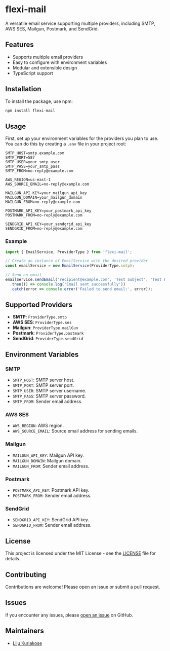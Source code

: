 # flexi-mail

A versatile email service supporting multiple providers, including SMTP, AWS SES, Mailgun, Postmark, and SendGrid.

## Features

- Supports multiple email providers
- Easy to configure with environment variables
- Modular and extensible design
- TypeScript support

## Installation

To install the package, use npm:

```bash
npm install flexi-mail
```

## Usage

First, set up your environment variables for the providers you plan to use. You can do this by creating a `.env` file in your project root:

```env
SMTP_HOST=smtp.example.com
SMTP_PORT=587
SMTP_USER=your_smtp_user
SMTP_PASS=your_smtp_pass
SMTP_FROM=no-reply@example.com

AWS_REGION=us-east-1
AWS_SOURCE_EMAIL=no-reply@example.com

MAILGUN_API_KEY=your_mailgun_api_key
MAILGUN_DOMAIN=your_mailgun_domain
MAILGUN_FROM=no-reply@example.com

POSTMARK_API_KEY=your_postmark_api_key
POSTMARK_FROM=no-reply@example.com

SENDGRID_API_KEY=your_sendgrid_api_key
SENDGRID_FROM=no-reply@example.com
```

### Example

```typescript
import { EmailService, ProviderType } from 'flexi-mail';

// Create an instance of EmailService with the desired provider
const emailService = new EmailService(ProviderType.smtp);

// Send an email
emailService.sendEmail('recipient@example.com', 'Test Subject', 'Test Body')
  .then(() => console.log('Email sent successfully'))
  .catch(error => console.error('Failed to send email:', error));
```

## Supported Providers

- **SMTP**: `ProviderType.smtp`
- **AWS SES**: `ProviderType.ses`
- **Mailgun**: `ProviderType.mailGun`
- **Postmark**: `ProviderType.postmark`
- **SendGrid**: `ProviderType.sendGrid`

## Environment Variables

### SMTP
- `SMTP_HOST`: SMTP server host.
- `SMTP_PORT`: SMTP server port.
- `SMTP_USER`: SMTP server username.
- `SMTP_PASS`: SMTP server password.
- `SMTP_FROM`: Sender email address.

### AWS SES
- `AWS_REGION`: AWS region.
- `AWS_SOURCE_EMAIL`: Source email address for sending emails.

### Mailgun
- `MAILGUN_API_KEY`: Mailgun API key.
- `MAILGUN_DOMAIN`: Mailgun domain.
- `MAILGUN_FROM`: Sender email address.

### Postmark
- `POSTMARK_API_KEY`: Postmark API key.
- `POSTMARK_FROM`: Sender email address.

### SendGrid
- `SENDGRID_API_KEY`: SendGrid API key.
- `SENDGRID_FROM`: Sender email address.

## License

This project is licensed under the MIT License - see the [LICENSE](https://github.com/lijukrks/flexi-mailer/blob/main/LICENSE) file for details.

## Contributing

Contributions are welcome! Please open an issue or submit a pull request.

## Issues

If you encounter any issues, please [open an issue](https://github.com/lijukrks/flexi-mail/issues) on GitHub.

## Maintainers

- [Liju Kuriakose](https://github.com/lijukrks)
